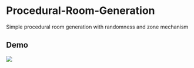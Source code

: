# Procedural-Room-Generation
Simple procedural room generation with randomness and zone mechanism
## Demo
![](https://github.com/YusufFatihSisman/Procedural-Room-Generation/blob/main/demo.gif)
